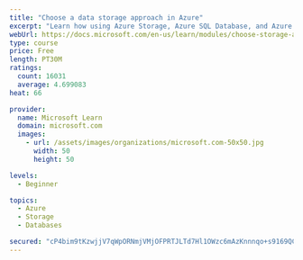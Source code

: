 ```yaml
---
title: "Choose a data storage approach in Azure"
excerpt: "Learn how using Azure Storage, Azure SQL Database, and Azure Cosmos DB - or a combination of them - for your business scenario is the best way to get the most performant solution."
webUrl: https://docs.microsoft.com/en-us/learn/modules/choose-storage-approach-in-azure/
type: course
price: Free
length: PT30M
ratings:
  count: 16031
  average: 4.699083
heat: 66

provider:
  name: Microsoft Learn
  domain: microsoft.com
  images:
    - url: /assets/images/organizations/microsoft.com-50x50.jpg
      width: 50
      height: 50

levels:
  - Beginner

topics:
  - Azure
  - Storage
  - Databases

secured: "cP4bim9tKzwjjV7qWpORNmjVMjOFPRTJLTd7Hl1OWzc6mAzKnnnqo+s9169QCUtGj4rxw0HXbaUQiq1TuEei37jbzJn/1BtfxfuO7/VAUv4kApEHs14WW92uahgAhdOyetyoVFZVm7co0rTvVVIbwVyDh/5XgoLrBrGJeMKpvytJOwgLJHUPT1RI4G8ugqPzcHITpf3rDkdDWR8bwTfZztJiIj20WtaQLcQwvU4Q7lyddB+8CooIe0hjJ2C/m4OdMEUubtIWq4fnd8Qg3O6FmE/W8J73JQYnkxJbQbMU1URd+IDFKhP8pGgqMdfKoQIY8vonl2KT8vFz2zxjR6iEc7fDcWVclHtc8fWwW7yDOi4NAFry7z0rTLj9wlHLJN7yyuw1ALIYXtfuRGJEg/kIPSLuhoXE8GvZ9MI4iBuDGnilTJtQNVxkk4FjdNgFOuZh;FhRpvwV6J+8sjWVmw0nOaQ=="
---
```


